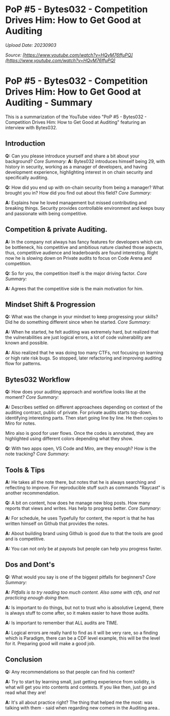 # PoP #5 - Bytes032 - Competition Drives Him: How to Get Good at Auditing

*Upload Date: 20230903*

*Source: [https://www.youtube.com/watch?v=HQvM76ffuPQ](https://www.youtube.com/watch?v=HQvM76ffuPQ)*


# PoP #5 - Bytes032 - Competition Drives Him: How to Get Good at Auditing - Summary

This is a summarization of the YouTube video "PoP #5 - Bytes032 - Competition Drives Him: How to Get Good at Auditing" featuring an interview with Bytes032.

## Introduction

**Q:** Can you please introduce yourself and share a bit about your background?
*Core Summary:*
**A:** Bytes032 introduces himself being 29, with history in security, working as a manager of developers, and having development experience, highlighting interest in on chain security and specifically auditing.

**Q:** How did you end up with on-chain security from being a manager? What brought you in? How did you find out about this field?
*Core Summary:*

**A:** Explains how he loved management but missed contributing and breaking things. Security provides controllable environment and keeps busy and passionate with being competitive.&#x20;

## Competition & private Auditing.

**A:** In the company not always has fancy features for developers which can be bottleneck, his competitive and ambitious nature clashed those aspects, thus, competitive audience and leaderboards are found interesting. Right now he is slowing down on Private audits to focus on Code Arena and competition.

**Q:** So for you, the competition itself is the major driving factor.
*Core Summary:*

**A:** Agrees that the competitive side is the main motivation for him.

## Mindset Shift & Progression

**Q:** What was the change in your mindset to keep progressing your skills? Did he do something different since when he started.
*Core Summary:*

**A:** When he started, he felt auditing was extremely hard, but realized that the vulnerabilities are just logical errors, a lot of code vulnerability are known and possible.

**A:** Also realized that he was doing too many CTFs, not focusing on learning or high rate risk bugs. So stopped, later refactoring and improving auditing flow for patterns.

## Bytes032 Workflow

**Q:** How does your auditing approach and workflow looks like at the moment?
*Core Summary:*

**A:** Describes settled on different approachees depending on context of the auditing contract, public of private. For private audits starts top-down, identifying interesting parts. Then start going line by line. He then copies to Miro for notes.

Miro also is good for user flows. Once the codes is annotated, they are highlighted using different colors depending what they show.

**Q:** With two apps open, VS Code and Miro, are they enough? How is the note tracking?
*Core Summary:*

## Tools & Tips

**A:** He takes all the note there, but notes that he is always searching and reflecting to improve. For reproducible stuff such as commands "Raycast" is another recommendation.

**Q:** A bit on content, how does he manage new blog posts. How many reports that views and writes. Has help to progress better.
*Core Summary:*

**A:** For schedule, he uses Typefully for content, the report is that he has written himself on Github that provides the notes.&#x20;

**A:** About building brand using Github is good due to that the tools are good and is competitive.

**A:** You can not only be at payouts but people can help you progress faster.

## Dos and Dont's

**Q:** What would you say is one of the biggest pitfalls for beginners?
*Core Summary:*

**A:** *Pitfalls is to try reading too much content. Also same with ctfs, and not practicing enough doing them.*

**A:** Is important to do things, but not to trust who is absolutive Legend, there is always stuff to come after, so it makes easier to have those audits.

**A:** Is important to remember that ALL audits are TIME.

**A:** Logical errors are really hard to find as it will be very rare, so a finding which is Paradigm, there can be a CDF level example, this will be the level for it. Preparing good will make a good job.

## Conclusion

**Q:** Any recommendations so that people can find his content?

**A:** Try to start by learning small, just getting experience from solidity, is what will get you into contents and contests. If you like then, just go and read what they are!

**A:** It's all about practice right? The thing that helped me the most: was talking with them - said when regarding new comers in the Auditing area..
